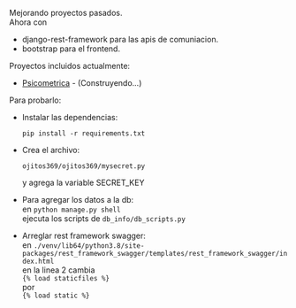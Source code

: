 Mejorando proyectos pasados.  
Ahora con
- django-rest-framework para las apis de comuniacion.  
- bootstrap para el frontend.  



Proyectos incluidos actualmente:
- [Psicometrica](https://github.com/Ojitos369/psicometria) - (Construyendo...)  
  


Para probarlo:  
- Instalar las dependencias:  
    ```
    pip install -r requirements.txt
    ```
- Crea el archivo:  
    ```
    ojitos369/ojitos369/mysecret.py
    ```
    y agrega la variable SECRET_KEY  

- Para agregar los datos a la db:  
    en `python manage.py shell`  
    ejecuta los scripts de `db_info/db_scripts.py`  

- Arreglar rest framework swagger:  
    en `./venv/lib64/python3.8/site-packages/rest_framework_swagger/templates/rest_framework_swagger/index.html`  
    en la linea 2 cambia  
    `{% load staticfiles %}`  
    por  
    `{% load static %}`  